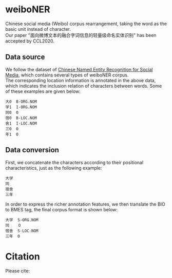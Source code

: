 # weiboNER
Chinese social media (Weibo) corpus rearrangement, taking the word as the basic unit instead of character.  
Our paper "面向微博文本的融合字词信息的轻量级命名实体识别" has been accepted by CCL2020.  
## Data source
We follow the dataset of [Chinese Named Entity Recognition for Social Media](https://github.com/hltcoe/golden-horse), which contains several types of weiboNER corpus.   
The corresponding location information is annotated in the above data, which indicates the inclusion relation of characters between words. Some of these examples are given below:  
```
大0  B-ORG.NOM  
学1  I-ORG.NOM  
同0  O  
宿0  B-LOC.NOM  
舍1  I-LOC.NOM  
三0  O  
年1  O  
```
## Data conversion
First, we concatenate the characters according to their positional characteristics, just as the following example:  
```
大学
同
宿舍
三年 
```
In order to express the richer annotation features, we then translate the BIO to BMES tag, the final corpus format is shown below:  
```
大学  S-ORG.NOM 
同    O
宿舍  S-LOC-NOM
三年  O
```
# Citation
Please cite:  


